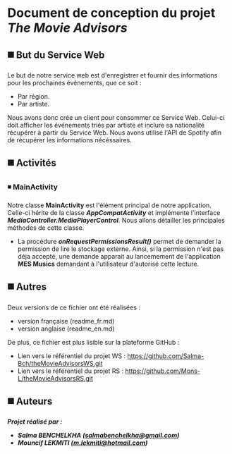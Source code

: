 # Document de conception du projet *The Movie Advisors*

## :black_medium_square: But du Service Web
Le but de notre service web est d'enregistrer et fournir des informations pour les prochaines événements, que ce soit :
  * Par région.
  * Par artiste. 
  
Nous avons donc crée un  client pour consommer ce Service Web. 
Celui-ci doit afficher les événements triés par artiste et inclure sa nationalité récupérer à partir du Service Web.
Nous avons utilisé l'API de Spotify afin de récupérer les informations nécéssaires.

## :black_medium_square: Activités

### :black_medium_small_square: MainActivity
Notre classe **MainActivity** est l'élément principal de notre application. Celle-ci hérite de la classe **_AppCompatActivity_** et implémente l'interface **_MediaController.MediaPlayerControl_**.
Nous allons détailler les principales méthodes de cette classe.
* La procédure **_onRequestPermissionsResult()_** permet de demander la permission de lire le stockage externe. Ainsi, si la permission n'est pas déja accepté, une demande apparait au lancemement de l'application **MES Musics** demandant à l'utilisateur d'autorisé cette lecture. 

## :black_medium_square: Autres
Deux versions de ce fichier ont été réalisées :
* version française (readme_fr.md)
* version anglaise (readme_en.md)

De plus, ce fichier est plus lisible sur la plateforme GitHub :
  * Lien vers le référentiel du projet WS : https://github.com/Salma-Bch/theMovieAdvisorsWS.git
  * Lien vers le référentiel du projet RS : https://github.com/Mons-L/theMovieAdvisorsRS.git

## :black_medium_square: Auteurs
**_Projet réalisé par :_**
* **_Salma BENCHELKHA (salmabenchelkha@gmail.com)_**
* **_Mouncif LEKMITI (m.lekmiti@hotmail.com)_**
